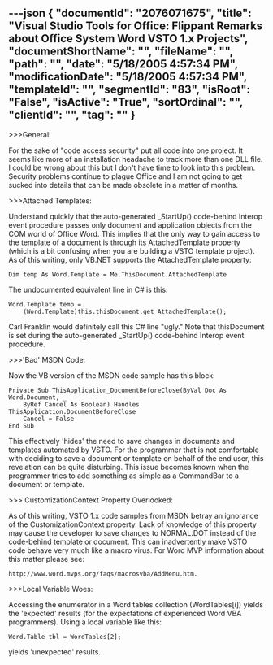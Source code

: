 ---json
{
  "documentId": "2076071675",
  "title": "Visual Studio Tools for Office: Flippant Remarks about Office System Word VSTO 1.x Projects",
  "documentShortName": "",
  "fileName": "",
  "path": "",
  "date": "5/18/2005 4:57:34 PM",
  "modificationDate": "5/18/2005 4:57:34 PM",
  "templateId": "",
  "segmentId": "83",
  "isRoot": "False",
  "isActive": "True",
  "sortOrdinal": "",
  "clientId": "",
  "tag": ""
}
---

&gt;&gt;&gt;General:

For the sake of &quot;code access security&quot; put all code into one project. It seems like more of an installation headache to track more than one DLL file. I could be wrong about this but I don't have time to look into this problem. Security problems continue to plague Office and I am not going to get sucked into details that can be made obsolete in a matter of months.


&gt;&gt;&gt;Attached Templates:

Understand quickly that the auto-generated _StartUp() code-behind Interop event procedure passes only document and application objects from the COM world of Office Word. This implies that the only way to gain access to the template of a document is through its AttachedTemplate property (which is a bit confusing when you are building a VSTO template project). As of this writing, only VB.NET supports the AttachedTemplate property:

    Dim temp As Word.Template = Me.ThisDocument.AttachedTemplate

The undocumented equivalent line in C# is this:

    Word.Template temp =
        (Word.Template)this.thisDocument.get_AttachedTemplate();

Carl Franklin would definitely call this C# line &quot;ugly.&quot; Note that thisDocument is set during the auto-generated _StartUp() code-behind Interop event procedure.


&gt;&gt;&gt;'Bad' MSDN Code:

Now the VB version of the MSDN code sample has this block:

    Private Sub ThisApplication_DocumentBeforeClose(ByVal Doc As Word.Document, _
        ByRef Cancel As Boolean) Handles ThisApplication.DocumentBeforeClose
        Cancel = False
    End Sub

This effectively 'hides' the need to save changes in documents and templates automated by VSTO. For the programmer that is not comfortable with deciding to save a document or template on behalf of the end user, this revelation can be quite disturbing. This issue becomes known when the programmer tries to add something as simple as a CommandBar to a document or template.


&gt;&gt;&gt; CustomizationContext Property Overlooked:

As of this writing, VSTO 1.x code samples from MSDN betray an ignorance of the CustomizationContext property. Lack of knowledge of this property may cause the developer to save changes to NORMAL.DOT instead of the code-behind template or document. This can inadvertently make VSTO code behave very much like a macro virus. For Word MVP information about this matter please see:

    http://www.word.mvps.org/faqs/macrosvba/AddMenu.htm.


&gt;&gt;&gt;Local Variable Woes:

Accessing the enumerator in a Word tables collection (WordTables[i]) yields the 'expected' results (for the expectations of experienced Word VBA programmers). Using a local variable like this:

    Word.Table tbl = WordTables[2];

yields 'unexpected' results.
